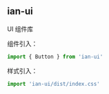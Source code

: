 ## ian-ui

UI 组件库

组件引入：

```js
import { Button } from 'ian-ui'
```

样式引入：

```js
import 'ian-ui/dist/index.css'
```
